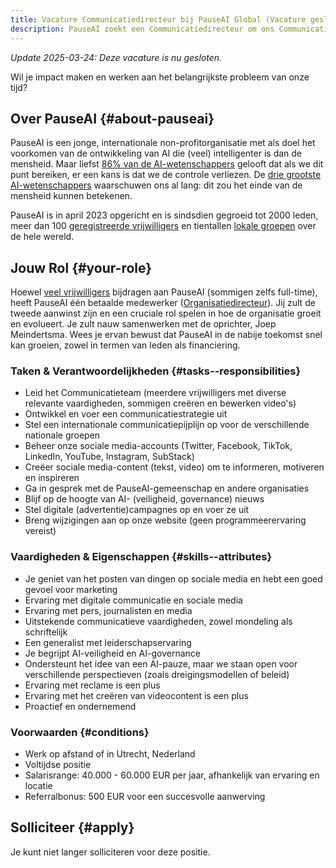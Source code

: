 ```yaml
---
title: Vacature Communicatiedirecteur bij PauseAI Global (Vacature gesloten)
description: PauseAI zoekt een Communicatiedirecteur om ons Communicatieteam en sociale media-accounts te leiden. Werk op afstand of in Utrecht, Nederland.
---
```

_Update 2025-03-24: Deze vacature is nu gesloten._

Wil je impact maken en werken aan het belangrijkste probleem van onze tijd?

## Over PauseAI {#about-pauseai}

PauseAI is een jonge, internationale non-profitorganisatie met als doel het voorkomen van de ontwikkeling van AI die (veel) intelligenter is dan de mensheid.
Maar liefst [86% van de AI-wetenschappers](https://wiki.aiimpacts.org/ai_timelines/predictions_of_human-level_ai_timelines/ai_timeline_surveys/2023_expert_survey_on_progress_in_ai) gelooft dat als we dit punt bereiken, er een kans is dat we de controle verliezen.
De [drie grootste AI-wetenschappers](https://twitter.com/PauseAI/status/1734641804245455017) waarschuwen ons al lang: dit zou het einde van de mensheid kunnen betekenen.

PauseAI is in april 2023 opgericht en is sindsdien gegroeid tot 2000 leden, meer dan 100 [geregistreerde vrijwilligers](/people) en tientallen [lokale groepen](/communities) over de hele wereld.

## Jouw Rol {#your-role}

Hoewel [veel vrijwilligers](/people) bijdragen aan PauseAI (sommigen zelfs full-time), heeft PauseAI één betaalde medewerker ([Organisatiedirecteur](/2024-vacancy-organizing-director)).
Jij zult de tweede aanwinst zijn en een cruciale rol spelen in hoe de organisatie groeit en evolueert.
Je zult nauw samenwerken met de oprichter, Joep Meindertsma.
Wees je ervan bewust dat PauseAI in de nabije toekomst snel kan groeien, zowel in termen van leden als financiering.

### Taken & Verantwoordelijkheden {#tasks--responsibilities}

- Leid het Communicatieteam (meerdere vrijwilligers met diverse relevante vaardigheden, sommigen creëren en bewerken video's)
- Ontwikkel en voer een communicatiestrategie uit
- Stel een internationale communicatiepijplijn op voor de verschillende nationale groepen
- Beheer onze sociale media-accounts (Twitter, Facebook, TikTok, LinkedIn, YouTube, Instagram, SubStack)
- Creëer sociale media-content (tekst, video) om te informeren, motiveren en inspireren
- Ga in gesprek met de PauseAI-gemeenschap en andere organisaties
- Blijf op de hoogte van AI- (veiligheid, governance) nieuws
- Stel digitale (advertentie)campagnes op en voer ze uit
- Breng wijzigingen aan op onze website (geen programmeerervaring vereist)

### Vaardigheden & Eigenschappen {#skills--attributes}

- Je geniet van het posten van dingen op sociale media en hebt een goed gevoel voor marketing
- Ervaring met digitale communicatie en sociale media
- Ervaring met pers, journalisten en media
- Uitstekende communicatieve vaardigheden, zowel mondeling als schriftelijk
- Een generalist met leiderschapservaring
- Je begrijpt AI-veiligheid en AI-governance
- Ondersteunt het idee van een AI-pauze, maar we staan open voor verschillende perspectieven (zoals dreigingsmodellen of beleid)
- Ervaring met reclame is een plus
- Ervaring met het creëren van videocontent is een plus
- Proactief en ondernemend

### Voorwaarden {#conditions}

- Werk op afstand of in Utrecht, Nederland
- Voltijdse positie
- Salarisrange: 40.000 - 60.000 EUR per jaar, afhankelijk van ervaring en locatie
- Referralbonus: 500 EUR voor een succesvolle aanwerving

## Solliciteer {#apply}

Je kunt niet langer solliciteren voor deze positie.